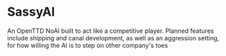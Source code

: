 # SassyAI
An OpenTTD NoAI built to act like a competitive player. Planned features include shipping and canal development, as well as an aggression setting, for how willing the AI is to step on other company's toes
